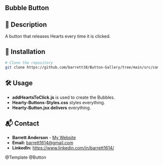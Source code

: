 ## Bubble Button

## 📌 Description

A button that releases Hearts every time it is clicked.

## 📖 Installation

```sh
# Clone the repository
git clone https://github.com/barrett38/Button-Gallery/tree/main/src/components/hearty-button
```

## 🛠️ Usage

- **addHeartsToClick.js** is used to create the Bubbles.
- **Hearty-Buttons-Styles.css** styles everything.
- **Hearty-Button.jsx delivers** everything.

## 📬 Contact

- **Barrett Anderson** - [My Website](http://barrett.vercel.app)
- **Email:** barrett1614@gmail.com
- **LinkedIn:** https://www.linkedin.com/in/barrett1614/

@Template @Button
